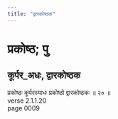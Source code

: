 ```yaml
---
title: "द्वारकोष्ठक"
---
```


# प्रकोष्ठ; पु
## कूर्पर_अधः, द्वारकोष्ठक
प्रकोष्ठः कूर्परस्याधः प्रकोष्ठो द्वारकोष्ठकः ॥ २० ॥<br />verse 2.1.1.20<br />page 0009

